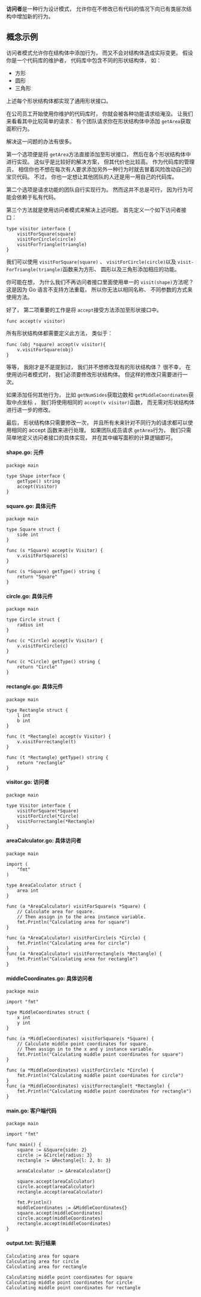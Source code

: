 **访问者**是一种行为设计模式， 允许你在不修改已有代码的情况下向已有类层次结构中增加新的行为。

## 概念示例

访问者模式允许你在结构体中添加行为， 而又不会对结构体造成实际变更。 假设你是一个代码库的维护者， 代码库中包含不同的形状结构体， 如：

- 方形
- 圆形
- 三角形

上述每个形状结构体都实现了通用形状接口。

在公司员工开始使用你维护的代码库时， 你就会被各种功能请求给淹没。 让我们来看看其中比较简单的请求： 有个团队请求你在形状结构体中添加 `get­Area`获取面积行为。

解决这一问题的办法有很多。

第一个选项便是将 `get­Area`方法直接添加至形状接口， 然后在各个形状结构体中进行实现。 这似乎是比较好的解决方案， 但其代价也比较高。 作为代码库的管理员， 相信你也不想在每次有人要求添加另外一种行为时就去冒着风险改动自己的宝贝代码。 不过， 你也一定想让其他团队的人还是用一用自己的代码库。

第二个选项是请求功能的团队自行实现行为。 然而这并不总是可行， 因为行为可能会依赖于私有代码。

第三个方法就是使用访问者模式来解决上述问题。 首先定义一个如下访问者接口：

```
type visitor interface {
    visitForSquare(square)
    visitForCircle(circle)
    visitForTriangle(triangle)
}
```

我们可以使用 `visit­For­Square­(square)` 、  `visit­For­Circle­(circle)`以及 `visit­For­Triangle­(triangle)`函数来为方形、 圆形以及三角形添加相应的功能。

你可能在想， 为什么我们不再访问者接口里面使用单一的 `visit­(shape)`方法呢？ 这是因为 Go 语言不支持方法重载， 所以你无法以相同名称、 不同参数的方式来使用方法。

好了， 第二项重要的工作是将 `accept`接受方法添加至形状接口中。

```
func accept(v visitor)
```

所有形状结构体都需要定义此方法， 类似于：

```
func (obj *square) accept(v visitor){
    v.visitForSquare(obj)
}
```

等等， 我刚才是不是提到过， 我们并不想修改现有的形状结构体？ 很不幸， 在使用访问者模式时， 我们必须要修改形状结构体。 但这样的修改只需要进行一次。

如果添加任何其他行为， 比如 `get­Num­Sides`获取边数和 `get­Middle­Coordinates`获取中点坐标 ， 我们将使用相同的 `accept­(v visitor)`函数， 而无需对形状结构体进行进一步的修改。

最后， 形状结构体只需要修改一次， 并且所有未来针对不同行为的请求都可以使用相同的 accept 函数来进行处理。 如果团队成员请求 `get­Area`行为， 我们只需简单地定义访问者接口的具体实现， 并在其中编写面积的计算逻辑即可。

####  **shape.go:** 元件

```
package main

type Shape interface {
    getType() string
    accept(Visitor)
}
```

####  **square.go:** 具体元件

```
package main

type Square struct {
    side int
}

func (s *Square) accept(v Visitor) {
    v.visitForSquare(s)
}

func (s *Square) getType() string {
    return "Square"
}
```

####  **circle.go:** 具体元件

```
package main

type Circle struct {
    radius int
}

func (c *Circle) accept(v Visitor) {
    v.visitForCircle(c)
}

func (c *Circle) getType() string {
    return "Circle"
}
```

####  **rectangle.go:** 具体元件

```
package main

type Rectangle struct {
    l int
    b int
}

func (t *Rectangle) accept(v Visitor) {
    v.visitForrectangle(t)
}

func (t *Rectangle) getType() string {
    return "rectangle"
}
```

####  **visitor.go:** 访问者

```
package main

type Visitor interface {
    visitForSquare(*Square)
    visitForCircle(*Circle)
    visitForrectangle(*Rectangle)
}
```

####  **areaCalculator.go:** 具体访问者

```
package main

import (
    "fmt"
)

type AreaCalculator struct {
    area int
}

func (a *AreaCalculator) visitForSquare(s *Square) {
    // Calculate area for square.
    // Then assign in to the area instance variable.
    fmt.Println("Calculating area for square")
}

func (a *AreaCalculator) visitForCircle(s *Circle) {
    fmt.Println("Calculating area for circle")
}
func (a *AreaCalculator) visitForrectangle(s *Rectangle) {
    fmt.Println("Calculating area for rectangle")
}
```

####  **middleCoordinates.go:** 具体访问者

```
package main

import "fmt"

type MiddleCoordinates struct {
    x int
    y int
}

func (a *MiddleCoordinates) visitForSquare(s *Square) {
    // Calculate middle point coordinates for square.
    // Then assign in to the x and y instance variable.
    fmt.Println("Calculating middle point coordinates for square")
}

func (a *MiddleCoordinates) visitForCircle(c *Circle) {
    fmt.Println("Calculating middle point coordinates for circle")
}
func (a *MiddleCoordinates) visitForrectangle(t *Rectangle) {
    fmt.Println("Calculating middle point coordinates for rectangle")
}
```

####  **main.go:** 客户端代码

```
package main

import "fmt"

func main() {
    square := &Square{side: 2}
    circle := &Circle{radius: 3}
    rectangle := &Rectangle{l: 2, b: 3}

    areaCalculator := &AreaCalculator{}

    square.accept(areaCalculator)
    circle.accept(areaCalculator)
    rectangle.accept(areaCalculator)

    fmt.Println()
    middleCoordinates := &MiddleCoordinates{}
    square.accept(middleCoordinates)
    circle.accept(middleCoordinates)
    rectangle.accept(middleCoordinates)
}
```

####  **output.txt:** 执行结果

```
Calculating area for square
Calculating area for circle
Calculating area for rectangle

Calculating middle point coordinates for square
Calculating middle point coordinates for circle
Calculating middle point coordinates for rectangle
```